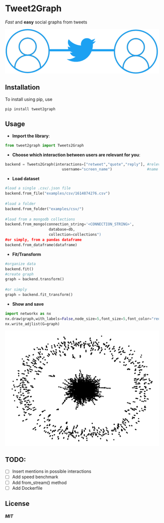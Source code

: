 # Tweet2Graph
*Fast* and **easy** social graphs from tweets

![Logo](./images/logo.png)


## Installation

To install using pip, use

`pip install tweet2graph`

## Usage

* **Import the library**:

``` python
from tweet2graph import Tweets2Graph
```
* **Choose which interaction between users are relevant for you**:
 ``` python
 backend = Tweets2Graph(interactions=["retweet","quote","reply"], #relevant interactions
                           username="screen_name")                #name of the nodes
```

* **Load dataset**
 ``` python
 #load a single .csv/.json file
 backend.from_file("examples/csv/1614874276.csv")
 
 #load a folder 
 backend.from_folder("examples/csv/")
 
 #load from a mongodb collections
 backend.from_mongo(connection_string='<CONNECTION_STRING>',
                     database=db,
                     collection=collections")
 #or simply, from a pandas dataframe
 backend.from_dataframe(dataframe)
 ```
 * **Fit/Transform**
  ``` python
  #organize data
  backend.fit()
  #create graph
  graph = backend.transform()
  
  #or simply
  graph = backend.fit_transform()
   ```
   
  * **Show and save**
  ``` python
  import networkx as nx
  nx.draw(graph,with_labels=False,node_size=5,font_size=5,font_color="red",node_color="black")
  nx.write_adjlist(G=graph)
  ```
 ![graphs](./images/graph.png)
 ## TODO:
 - [ ] Insert mentions in possible interactions
 - [ ] Add speed benchmark
 - [ ] Add from_stream() method
 - [ ] Add Dockerfile

## License

##### MIT
